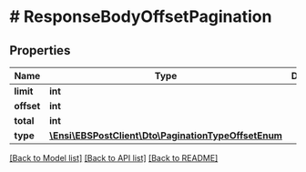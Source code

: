 # # ResponseBodyOffsetPagination

## Properties

Name | Type | Description | Notes
------------ | ------------- | ------------- | -------------
**limit** | **int** |  | [optional] 
**offset** | **int** |  | [optional] 
**total** | **int** |  | [optional] 
**type** | [**\Ensi\EBSPostClient\Dto\PaginationTypeOffsetEnum**](PaginationTypeOffsetEnum.md) |  | [optional] 

[[Back to Model list]](../../README.md#documentation-for-models) [[Back to API list]](../../README.md#documentation-for-api-endpoints) [[Back to README]](../../README.md)


